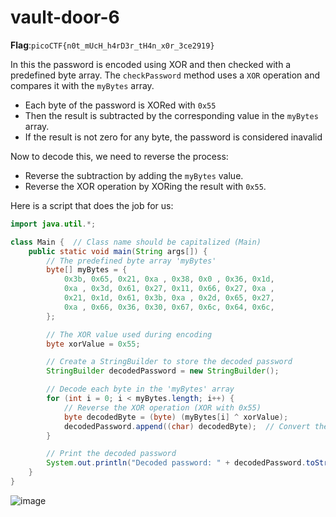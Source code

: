 # vault-door-6
__Flag__:`picoCTF{n0t_mUcH_h4rD3r_tH4n_x0r_3ce2919}`

In this the password is encoded using XOR and then checked with a predefined byte array.
The `checkPassword` method uses a `XOR` operation and compares it with the `myBytes` array.

- Each byte of the password is XORed with `0x55`
- Then the result is subtracted by the corresponding value in the `myBytes` array.
- If the result is not zero for any byte, the password is considered inavalid

Now to decode this, we need to reverse the process:
- Reverse the subtraction by adding the `myBytes` value.
- Reverse the XOR operation by XORing the result with `0x55`.

Here is a script that does the job for us:
```java
import java.util.*;

class Main {  // Class name should be capitalized (Main)
    public static void main(String args[]) {
        // The predefined byte array 'myBytes'
        byte[] myBytes = {
            0x3b, 0x65, 0x21, 0xa , 0x38, 0x0 , 0x36, 0x1d,
            0xa , 0x3d, 0x61, 0x27, 0x11, 0x66, 0x27, 0xa ,
            0x21, 0x1d, 0x61, 0x3b, 0xa , 0x2d, 0x65, 0x27,
            0xa , 0x66, 0x36, 0x30, 0x67, 0x6c, 0x64, 0x6c,
        };

        // The XOR value used during encoding
        byte xorValue = 0x55;

        // Create a StringBuilder to store the decoded password
        StringBuilder decodedPassword = new StringBuilder();

        // Decode each byte in the 'myBytes' array
        for (int i = 0; i < myBytes.length; i++) {
            // Reverse the XOR operation (XOR with 0x55)
            byte decodedByte = (byte) (myBytes[i] ^ xorValue);
            decodedPassword.append((char) decodedByte);  // Convert the byte to char
        }

        // Print the decoded password
        System.out.println("Decoded password: " + decodedPassword.toString());
    }
}
```

![image](https://github.com/user-attachments/assets/ad97da98-cfbf-4017-9a03-a021cb4ac8f5)
